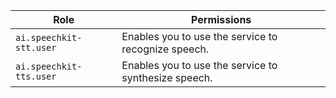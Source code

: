 | Role | Permissions |
----- | -----
| `ai.speechkit-stt.user` | Enables you to use the service to recognize speech. |
| `ai.speechkit-tts.user` | Enables you to use the service to synthesize speech. |